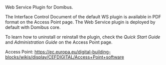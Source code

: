 
Web Service Plugin for Domibus.

The Interface Control Document of the default WS plugin is available in PDF format on the Access Point page.
The Web Service plugin is deployed by default with Domibus core. 

To learn how to uninstall or reinstall the plugin, check the _Quick Start Guide_ and _Administration Guide_ on the Access Point page.

Access Point: https://ec.europa.eu/digital-building-blocks/wikis/display/CEFDIGITAL/Access+Point+software